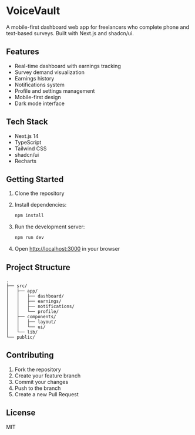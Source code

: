 # VoiceVault

A mobile-first dashboard web app for freelancers who complete phone and text-based surveys. Built with Next.js and shadcn/ui.

## Features

- Real-time dashboard with earnings tracking
- Survey demand visualization
- Earnings history
- Notifications system
- Profile and settings management
- Mobile-first design
- Dark mode interface

## Tech Stack

- Next.js 14
- TypeScript
- Tailwind CSS
- shadcn/ui
- Recharts

## Getting Started

1. Clone the repository
2. Install dependencies:
   ```bash
   npm install
   ```

3. Run the development server:
   ```bash
   npm run dev
   ```

4. Open [http://localhost:3000](http://localhost:3000) in your browser

## Project Structure

```
.
├── src/
│   ├── app/
│   │   ├── dashboard/
│   │   ├── earnings/
│   │   ├── notifications/
│   │   └── profile/
│   ├── components/
│   │   ├── layout/
│   │   └── ui/
│   └── lib/
└── public/
```

## Contributing

1. Fork the repository
2. Create your feature branch
3. Commit your changes
4. Push to the branch
5. Create a new Pull Request

## License

MIT
